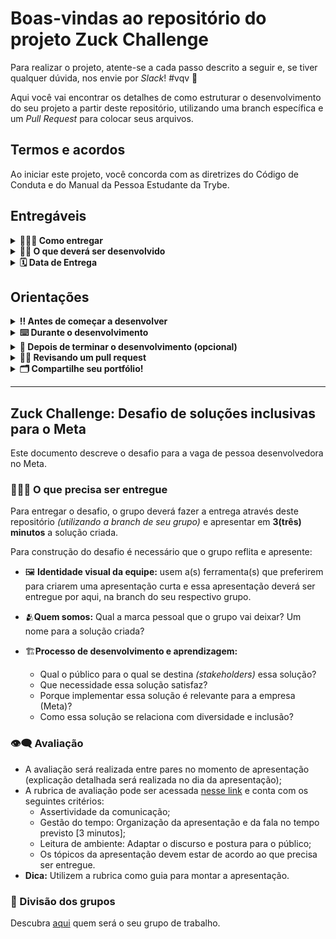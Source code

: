# Boas-vindas ao repositório do projeto Zuck Challenge

Para realizar o projeto, atente-se a cada passo descrito a seguir e, se tiver qualquer dúvida, nos envie por _Slack_! #vqv 🚀

Aqui você vai encontrar os detalhes de como estruturar o desenvolvimento do seu projeto a partir deste repositório, utilizando uma branch específica e um _Pull Request_ para colocar seus arquivos.

## Termos e acordos

Ao iniciar este projeto, você concorda com as diretrizes do Código de Conduta e do Manual da Pessoa Estudante da Trybe.

## Entregáveis

<details>
  <summary><strong>🤷🏽‍♀️ Como entregar</strong></summary>

  - **Cada grupo terá uma branch específica** no formato `main-group-X`. Ex: `main-group-1`; `main-group-2`; etc;

  - **Para entregar o seu projeto você deverá criar um `Pull Request` base neste repositório no formato `[MAIN GROUP X] [BASE]`**. Seu `Pull Request` deve apontar da branch `main-group-X` para a branch `main` (que será seu PR principal) e deve agregar todo o trabalho do seu grupo para avaliação no final do desenvolvimento;

  > Lembre-se que você pode consultar nosso conteúdo sobre [Git & GitHub](https://app.betrybe.com/learn/course/5e938f69-6e32-43b3-9685-c936530fd326/module/fc998c60-386e-46bc-83ca-4269beb17e17/section/fe827a71-3222-4b4d-a66f-ed98e09961af/day/35e03d5e-6341-4a8c-84d1-b4308b2887ef/lesson/573db55d-f451-455d-bdb5-66545668f436) e nosso [Blog - Git & GitHub](https://blog.betrybe.com/tecnologia/git-e-github/) sempre que precisar!

  <br/>
</details>

<details>
  <summary><strong>👨‍💻 O que deverá ser desenvolvido</strong></summary>

A idealização de uma solução digital que torne um ou mais aplicativos do META mais inclusivos. 

O grupo deverá responder as seguintes perguntas na construção:
- Qual o público para o qual se destina essa solução?
- Que necessidade essa solução satisfaz?
- Porque implementar essa solução é relevante para a empresa (Meta)?
- Como essa solução se relaciona com diversidade e inclusão?

A solução deverá ser explicada no dia 5.4 através de uma **apresentação oral e visual**.

  <br/>
</details>

<details>
  <summary><strong>🗓 Data de Entrega</strong></summary>

  - Este projeto é em grupo;
  - Serão `1` dias de projeto, atente-se para os horários destinados ao desenvolvimento em cada um dos dias;
  - Data de entrega para **apresentação final** do projeto: `14/12/2022 14:00`.

  <br/>
</details>

## Orientações

<details>
  <summary><strong>‼️ Antes de começar a desenvolver</strong></summary>

  1. Clone o repositório

  - Use o comando: `git clone git@github.com:tryber/sd-029-a-project-zuck-challenge.git`.
  - Entre na pasta do repositório que você acabou de clonar:
    - `cd sd-029-a-project-zuck-challenge`
  - Vá para a branch do seu grupo, com `git checkout main-group-XX && git pull`, onde `XX` é o número do seu grupo. Exemplos: `main-group-1`, `main-group-22`.

  2. Instale as dependências [**Caso existam**]

  - Para isso, use o seguinte comando: `npm install`

  3. Faça alterações separadas por novas branchs, criadas a partir da branch `main-group-XX`. Lembre-se de criar uma nova branch para cada demanda. [**Se necessário**]

  - Verifique se você está na branch `main-group-XX`
    - Exemplo: `git branch`
  - Se não estiver, mude para a branch `main-group-XX`
    - Exemplo: `git checkout main-group-XX && git pull`
  - Agora, crie uma branch para a demanda que você vai desenvolver do seu projeto
    - Você deve criar uma branch com uma breve descrição da demanda a ser desenvolvida
    - Exemplo: `git checkout -b main-group-XX-cria-campo-de-input`

  4. Adicione as mudanças ao _stage_ do Git e faça um `commit`

  - Verifique se as mudanças ainda não estão no _stage_
    - Exemplo: `git status` (devem aparecer listadas as novas alterações em vermelho)
  - Adicione o novo arquivo ao _stage_ do Git
    - Exemplo:
      - `git add .` (adicionando todas as mudanças - _que estavam em vermelho_ - ao stage do Git)
      - `git status` (deve aparecer listado o arquivo _joaozinho/README.md_ em verde)
  - Faça o `commit` inicial
    - Exemplo:
      - `git commit -m 'iniciando o projeto x'` (fazendo o primeiro commit)
      - `git status` (deve aparecer uma mensagem tipo _nothing to commit_ )

  5. Adicione a sua branch com o novo `commit` ao repositório remoto

  - Usando o exemplo anterior: `git push -u origin main-group-XX-cria-campo-de-input`

  6. Crie um novo `Pull Request` _(PR)_

  - Vá até a página de _Pull Requests_ do [repositório no GitHub](https://github.com/tryber/sd-029-a-project-zuck-challenge/pulls)
  - Clique no botão verde _"New pull request"_
  - Clique na caixa de seleção _"Compare"_ e escolha a branch do grupo, `main-group-XX`, e a sua branch **com atenção**
  - Coloque um título para a sua _Pull Request_
    - Exemplo: _"[GRUPO XX] Cria tela de busca"_
  - Clique no botão verde _"Create pull request"_
  - Adicione uma descrição para o _Pull Request_ e clique no botão verde _"Create pull request"_
  - **Não se preocupe em preencher mais nada por enquanto!**
  - Volte até a [página de _Pull Requests_ do repositório](https://github.com/tryber/sd-029-a-project-zuck-challenge/pulls) e confira que o seu _Pull Request_ está criado

  7. Assim que aprovado por pelo menos duas pessoas do seu grupo e com o _Linter_ adereçado, acesse **SEU** _Pull Request_ e clique no botão _"Merge pull request"_

  <br/>
</details>

<details>
  <summary><strong>⌨️ Durante o desenvolvimento</strong></summary>

  - Faça `commits` das alterações que você realizar no código regularmente;

  - Lembre-se de sempre após um (ou alguns) `commits` atualizar o repositório remoto;

  - Os comandos que você utilizará com mais frequência são:
    1. `git status` _(para verificar o que está em vermelho - fora do stage - e o que está em verde - no stage)_
    2. `git add` _(para adicionar arquivos ao stage do Git)_
    3. `git commit` _(para criar um commit com os arquivos que estão no stage do Git)_
    4. `git push -u origin nome-da-branch` _(para enviar o commit para o repositório remoto na primeira vez que fizer o `push` de uma nova branch)_
    5. `git push` _(para enviar o commit para o repositório remoto após o passo anterior)_

  <br/>
</details>

<details>
  <summary><strong>🤝 Depois de terminar o desenvolvimento (opcional)</strong></summary>

  Para sinalizar que o seu projeto está pronto para _"Code Review"_, faça o seguinte:

  - Vá até a página **DO SEU** _Pull Request_, adicione a label de _"code-review"_ e marque seus colegas:

    - No menu à direita, clique no _link_ **"Labels"** e escolha a _label_ **code-review**;

    - No menu à direita, clique no _link_ **"Assignees"** e escolha **o seu usuário**;

    - No menu à direita, clique no _link_ **"Reviewers"** e digite `students`, selecione o time `tryber/students-sd-029-a`.

  Caso tenha alguma dúvida, [aqui tem um video explicativo](https://vimeo.com/362189205).
  
  <br/>
</details>

<details>
  <summary><strong>🕵🏿 Revisando um pull request</strong></summary>

  Use o conteúdo sobre [Code Review](https://app.betrybe.com/learn/course/5e938f69-6e32-43b3-9685-c936530fd326/module/f04cdb21-382e-4588-8950-3b1a29afd2dd/section/b3af2f05-08e5-4b4a-9667-6f5f729c351d/lesson/36268865-fc46-40c7-92bf-cbded9af9006) para te ajudar a revisar os _Pull Requests_.

<br/>
</details>

<details>
  <summary><strong>🗂 Compartilhe seu portfólio!</strong></summary>

  Você sabia que o LinkedIn é a principal rede social profissional e compartilhar o seu aprendizado lá é muito importante para quem deseja construir uma carreira de sucesso? Compartilhe esse projeto no seu LinkedIn, marque o perfil da Trybe (@trybe) e mostre para a sua rede toda a sua evolução.

  <br/>
</details>

---

## Zuck Challenge: Desafio de soluções inclusivas para o Meta

Este documento descreve o desafio para a vaga de pessoa desenvolvedora no Meta.

### 👩🏿‍💻 O que precisa ser entregue

Para entregar o desafio, o grupo deverá fazer a entrega através deste repositório _(utilizando a branch de seu grupo)_ e apresentar em **3(três) minutos** a solução criada.

Para construção do desafio é necessário que o grupo reflita e apresente:

- 🖼️ **Identidade visual da equipe:** usem a(s) ferramenta(s) que preferirem para criarem uma apresentação curta e essa apresentação deverá ser entregue por aqui, na branch do seu respectivo grupo.

- 🫂**Quem somos:** Qual a marca pessoal que o grupo vai deixar? Um nome para a solução criada?

- 🏗️**Processo de desenvolvimento e aprendizagem:**
  - Qual o público para o qual se destina _(stakeholders)_ essa solução?
  - Que necessidade essa solução satisfaz?
  - Porque implementar essa solução é relevante para a empresa (Meta)?
  - Como essa solução se relaciona com diversidade e inclusão?
 
### 👁️‍🗨️ Avaliação

- A avaliação será realizada entre pares no momento de apresentação (explicação detalhada será realizada no dia da apresentação);
- A rubrica de avaliação pode ser acessada [nesse link](https://docsend.com/view/tu33jvuafzpj3q9v) e conta com os seguintes critérios:
  - Assertividade da comunicação;
  - Gestão do tempo: Organização da apresentação e da fala no tempo previsto [3 minutos];
  - Leitura de ambiente: Adaptar o discurso e postura para o público;
  - Os tópicos da apresentação devem estar de acordo ao que precisa ser entregue.
- **Dica:** Utilizem a rubrica como guia para montar a apresentação.

### 👥 Divisão dos grupos

Descubra [aqui](--link_aqui) quem será o seu grupo de trabalho.

